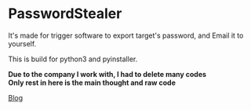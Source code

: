 # PasswordStealer

It's made for trigger software to export target's password,
and Email it to yourself.


This is build for python3 and pyinstaller.

**Due to the company I work with, I had to delete many codes**  
**Only rest in here is the main thought and raw code**

[Blog](https://th3nd.com)